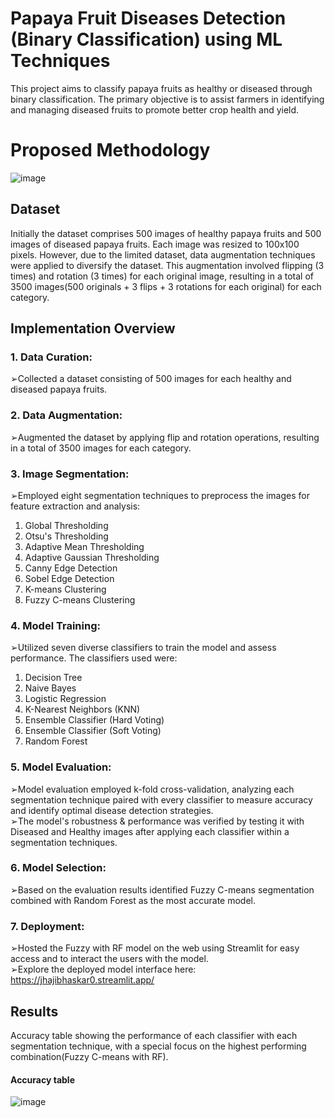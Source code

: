 # Papaya Fruit Diseases Detection (Binary Classification) using ML Techniques
This project aims to classify papaya fruits as healthy or diseased through binary classification. The primary objective is to assist farmers in identifying and managing diseased fruits to promote better crop health and yield.

# Proposed Methodology
![image](https://github.com/Jhajibhaskar/Papaya-Fruit-Disease-Detection-using-ML-Techniques/assets/84240276/a5e51476-631a-4a4e-baf0-b779a2d0ec73)


## Dataset
Initially the dataset comprises 500 images of healthy papaya fruits and 500 images of diseased papaya fruits. Each image was resized to 100x100 pixels. However, due to the limited dataset, data augmentation techniques were applied to diversify the dataset. This augmentation involved flipping (3 times) and rotation (3 times) for each original image, resulting in a total of 3500 images(500 originals + 3 flips + 3 rotations for each original) for each category.

## Implementation Overview
### 1. Data Curation:
➢Collected a dataset consisting of 500 images for each healthy and diseased papaya fruits.
### 2. Data Augmentation:
➢Augmented the dataset by applying flip and rotation operations, resulting in a total of 3500 images for each category.
### 3. Image Segmentation:
➢Employed eight segmentation techniques to preprocess the images for feature extraction and analysis:
1. Global Thresholding<br>
2. Otsu's Thresholding<br>
3. Adaptive Mean Thresholding<br>
4. Adaptive Gaussian Thresholding<br>
5. Canny Edge Detection<br>
6. Sobel Edge Detection<br>
7. K-means Clustering<br>
8. Fuzzy C-means Clustering<br>
### 4. Model Training:
➢Utilized seven diverse classifiers to train the model and assess performance. The classifiers used were:
1. Decision Tree<br>
2. Naive Bayes<br>
3. Logistic Regression<br>
4. K-Nearest Neighbors (KNN)<br>
5. Ensemble Classifier (Hard Voting)<br>
6. Ensemble Classifier (Soft Voting)<br>
7. Random Forest<br>
### 5. Model Evaluation:
➢Model evaluation employed k-fold cross-validation, analyzing each segmentation technique paired with every classifier to measure accuracy and identify optimal disease detection strategies.<br>
➢The model's robustness & performance was verified by testing it with Diseased and Healthy images after applying each classifier within a segmentation techniques.
### 6. Model Selection:
➢Based on the evaluation results identified Fuzzy C-means segmentation combined with Random Forest as the most accurate model.
### 7. Deployment:
➢Hosted the Fuzzy with RF model on the web using Streamlit for easy access and to interact the users with the model.<br>
➢Explore the deployed model interface here: https://jhajibhaskar0.streamlit.app/
## Results
Accuracy table showing the performance of each classifier with each segmentation technique, with a special focus on the highest performing combination(Fuzzy C-means with RF).
#### Accuracy table
![image](https://github.com/Jhajibhaskar/Papaya-Fruit-Binary-Disease-Detection-using-ML-Techniques/assets/84240276/4147caa5-983e-4232-8bf3-c21e16dbee21)







